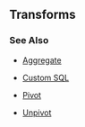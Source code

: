 
## Transforms

### See Also 

* [Aggregate](transforms/aggregate.md)

* [Custom SQL](transforms/customsql.md)

* [Pivot](transforms/pivot.md)

* [Unpivot](transforms/unpivot.md)

